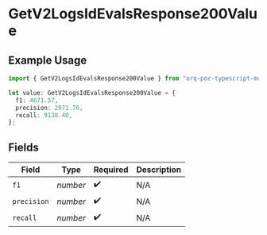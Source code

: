 # GetV2LogsIdEvalsResponse200Value

## Example Usage

```typescript
import { GetV2LogsIdEvalsResponse200Value } from "orq-poc-typescript-multi-env-version/models/operations";

let value: GetV2LogsIdEvalsResponse200Value = {
  f1: 4671.57,
  precision: 2071.76,
  recall: 9138.40,
};
```

## Fields

| Field              | Type               | Required           | Description        |
| ------------------ | ------------------ | ------------------ | ------------------ |
| `f1`               | *number*           | :heavy_check_mark: | N/A                |
| `precision`        | *number*           | :heavy_check_mark: | N/A                |
| `recall`           | *number*           | :heavy_check_mark: | N/A                |